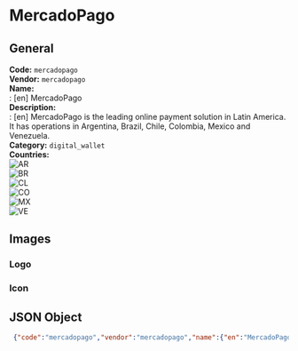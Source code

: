 # MercadoPago 
## General 
**Code:** `mercadopago`  
**Vendor:** `mercadopago`  
**Name:**  
:	[en] MercadoPago  
**Description:**  
: [en] MercadoPago is the leading online payment solution in Latin America. It has operations in Argentina, Brazil, Chile, Colombia, Mexico and Venezuela.  
**Category:** `digital_wallet`  
**Countries:**  
![AR](https://cdnjs.cloudflare.com/ajax/libs/flag-icon-css/3.3.0/flags/4x3/AR.svg#w24)  
![BR](https://cdnjs.cloudflare.com/ajax/libs/flag-icon-css/3.3.0/flags/4x3/BR.svg#w24)  
![CL](https://cdnjs.cloudflare.com/ajax/libs/flag-icon-css/3.3.0/flags/4x3/CL.svg#w24)  
![CO](https://cdnjs.cloudflare.com/ajax/libs/flag-icon-css/3.3.0/flags/4x3/CO.svg#w24)  
![MX](https://cdnjs.cloudflare.com/ajax/libs/flag-icon-css/3.3.0/flags/4x3/MX.svg#w24)  
![VE](https://cdnjs.cloudflare.com/ajax/libs/flag-icon-css/3.3.0/flags/4x3/VE.svg#w24)  
 
## Images 
### Logo 
### Icon 
## JSON Object 
```json
 {"code":"mercadopago","vendor":"mercadopago","name":{"en":"MercadoPago"},"description":{"en":"MercadoPago is the leading online payment solution in Latin America. It has operations in Argentina, Brazil, Chile, Colombia, Mexico and Venezuela."},"countries":["AR","BR","CL","CO","MX","VE"],"category":"digital_wallet"}```  
